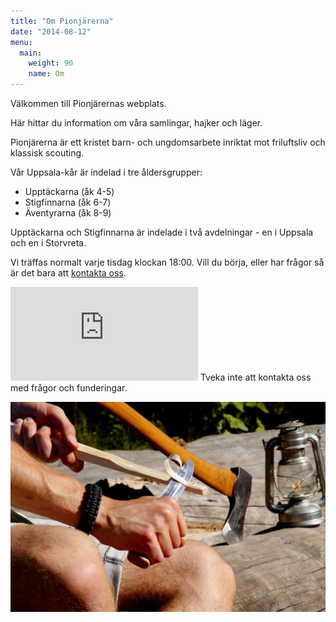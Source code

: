 ```yaml
---
title: "Om Pionjärerna"
date: "2014-08-12"
menu:
  main:
    weight: 90
    name: Om
---
```


Välkommen till Pionjärernas webplats.

Här hittar du information om våra samlingar, hajker och läger.

Pionjärerna är ett kristet barn- och ungdomsarbete inriktat mot friluftsliv och klassisk scouting.

Vår Uppsala-kår är indelad i tre åldersgrupper:

* Upptäckarna (åk 4-5)
* Stigfinnarna (åk 6-7)
* Äventyrarna (åk 8-9)

Upptäckarna och Stigfinnarna är indelade i två avdelningar - en i Uppsala och en i Storvreta.

Vi träffas normalt varje tisdag klockan 18:00. Vill du börja, eller har frågor så är det bara att [kontakta oss](mailto:pionjar.uppsala@gmail.com).

<iframe src="https://services.cognitoforms.com/f/Pc_BlvCVZ0KvtrrWxwatIw?id=2" frameborder="0" scrolling="yes" seamless="seamless"></iframe>
<script src="https://services.cognitoforms.com/scripts/embed.js"></script>
Tveka inte att kontakta oss med frågor och funderingar.

![start](/om/start-640.jpg)

